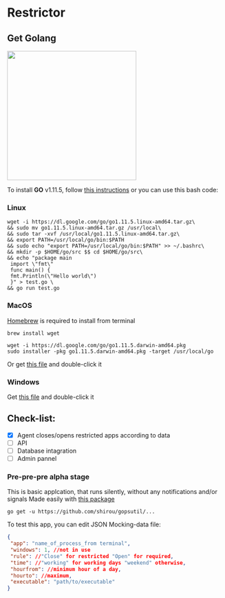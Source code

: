 # Restrictor

## Get Golang
<img src="https://proxy.duckduckgo.com/iu/?u=https%3A%2F%2Fcdn-images-1.medium.com%2Fmax%2F1200%2F1*mUjcwJ7INewkUIVWFJVRUA.jpeg&f=1" width=300>

To install **GO** v1.11.5, follow <a href="https://golang.org/doc/install" target="_new">this instructions</a> or you can use this bash code:
### Linux
```
wget -i https://dl.google.com/go/go1.11.5.linux-amd64.tar.gz\
&& sudo mv go1.11.5.linux-amd64.tar.gz /usr/local\
&& sudo tar -xvf /usr/local/go1.11.5.linux-amd64.tar.gz\
&& export PATH=/usr/local/go/bin:$PATH 
&& sudo echo "export PATH=/usr/local/go/bin:$PATH" >> ~/.bashrc\
&& mkdir -p $HOME/go/src $$ cd $HOME/go/src\
&& echo "package main
 import \"fmt\"
 func main() {
 fmt.Println(\"Hello world\")
 }" > test.go \
&& go run test.go
```

### MacOS
[Homebrew](https://brew.sh/) is required to install from terminal
```
brew install wget
```
```
wget -i https://dl.google.com/go/go1.11.5.darwin-amd64.pkg
sudo installer -pkg go1.11.5.darwin-amd64.pkg -target /usr/local/go
```
Or get [this file](https://dl.google.com/go/go1.11.5.darwin-amd64.pkg) and double-click it


### Windows
Get [this file](https://dl.google.com/go/go1.11.5.windows-amd64.msi) and double-click it



## Check-list:
- [x] Agent closes/opens restricted apps according to data
- [ ] API
- [ ] Database intagration
- [ ] Admin pannel

### Pre-pre-pre alpha stage
This is basic applcation, that runs silently, without any notifications and/or signals
Made easily with [this package](https://github.com/shirou/gopsutil)
```
go get -u https://github.com/shirou/gopsutil/...
```
To test this app, you can edit JSON Mocking-data file:
```json
{
 "app": "name_of_process_from terminal",
 "windows": 1, //not in use
 "rule": //"Close" for restricted "Open" for required,
 "time": //"working" for working days "weekend" otherwise,
 "hourfrom": //minimum hour of a day,
 "hourto": //maximum,
 "executable": "path/to/executable"
}
```

